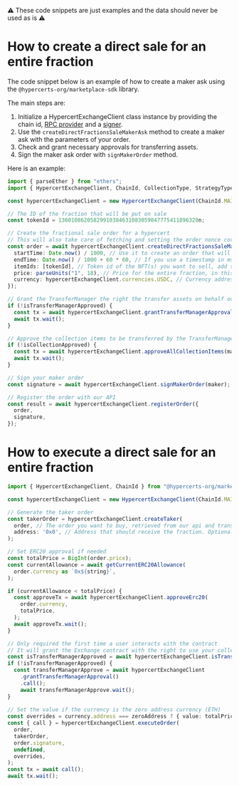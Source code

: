 :warning: These code snippets are just examples and the data should never be used as is :warning:

# How to create a direct sale for an entire fraction

The code snippet below is an example of how to create a maker ask using the `@hypercerts-org/marketplace-sdk` library.

The main steps are:

1. Initialize a HypercertExchangeClient class instance by providing the chain id, [RPC provider](https://docs.ethers.io/v5/api/providers/) and a [signer](https://docs.ethers.io/v5/api/signer/).
2. Use the `createDirectFractionsSaleMakerAsk` method to create a maker ask with the parameters of your order.
3. Check and grant necessary approvals for transferring assets.
4. Sign the maker ask order with `signMakerOrder` method.

Here is an example:

```ts
import { parseEther } from "ethers";
import { HypercertExchangeClient, ChainId, CollectionType, StrategyType } from "@hypercerts-org/marketplace-sdk";

const hypercertExchangeClient = new HypercertExchangeClient(ChainId.MAINNET, provider, signer);

// The ID of the fraction that will be put on sale
const tokenId = 13601086205829910384631083059047775411896320n;

// Create the fractional sale order for a hypercert
// This will also take care of fetching and setting the order nonce correctly
const order = await hypercertExchangeClient.createDirectFractionsSaleMakerAsk({
  startTime: Date.now() / 1000, // Use it to create an order that will be valid in the future (Optional, Default to now)
  endTime: Date.now() / 1000 + 60 * 60, // If you use a timestamp in ms, the function will revert (this order will be valid for one hour)
  itemIds: [tokenId], // Token id of the NFT(s) you want to sell, add several ids to create a bundle
  price: parseUnits("1", 18), // Price for the entire fraction, in this example we're selling the entire fraction for 1 USDC.
  currency: hypercertExchangeClient.currencies.USDC, // Currency address (ZeroAddress for eth, defaults to WETH)
});

// Grant the TransferManager the right the transfer assets on behalf od the Hypercert Exchange Protocol
if (!isTransferManagerApproved) {
  const tx = await hypercertExchangeClient.grantTransferManagerApproval().call();
  await tx.wait();
}

// Approve the collection items to be transferred by the TransferManager
if (!isCollectionApproved) {
  const tx = await hypercertExchangeClient.approveAllCollectionItems(maker.collection);
  await tx.wait();
}

// Sign your maker order
const signature = await hypercertExchangeClient.signMakerOrder(maker);

// Register the order with our API
const result = await hypercertExchangeClient.registerOrder({
  order,
  signature,
});
```

# How to execute a direct sale for an entire fraction

```ts
import { HypercertExchangeClient, ChainId } from "@hypercerts-org/marketplace-sdk";

const hypercertExchangeClient = new HypercertExchangeClient(ChainId.MAINNET, provider, signer);

// Generate the taker order
const takerOrder = hypercertExchangeClient.createTaker(
  order, // The order you want to buy, retrieved from our api and transformed using the helper method
  address: '0x0', // Address that should receive the fraction. Optional, defaults to the used wallet's address.
);

// Set ERC20 approval if needed
const totalPrice = BigInt(order.price);
const currentAllowance = await getCurrentERC20Allowance(
  order.currency as `0x${string}`,
);

if (currentAllowance < totalPrice) {
  const approveTx = await hypercertExchangeClient.approveErc20(
    order.currency,
    totalPrice,
  );
  await approveTx.wait();
}

// Only required the first time a user interacts with the contract
// It will grant the Exchange contract with the right to use your collections approvals done on the transfer manager.
const isTransferManagerApproved = await hypercertExchangeClient.isTransferManagerApproved();
if (!isTransferManagerApproved) {
  const transferManagerApprove = await hypercertExchangeClient
    .grantTransferManagerApproval()
    .call();
    await transferManagerApprove.wait();
}
    
// Set the value if the currency is the zero address currency (ETH)
const overrides = currency.address === zeroAddress ? { value: totalPrice } : undefined;
const { call } = hypercertExchangeClient.executeOrder(
  order,
  takerOrder,
  order.signature,
  undefined,
  overrides,
);
const tx = await call();
await tx.wait();
```
